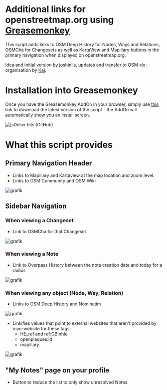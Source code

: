 # Additional links for openstreetmap.org using [Greasemonkey]([https://wikipedia.org/wiki/Greasemonkey](https://www.greasespot.net/))

This script adds links to OSM Deep History for Nodes, Ways and Relations, OSMCha for Changesets as well as KartaView and Mapillary buttons 
in the primary navigation when displayed on openstreetmap.org.

Idea and initial version by [joshinils](https://github.com/joshinils), updates and transfer to OSM-de-organisation by [Kai](https://github.com/kmpoppe).

# Installation into Greasemonkey

Once you have the Greasemonkey AddOn in your browser, simply use [this](https://cdn.jsdelivr.net/gh/OSM-de/osm-org-greasemonkey@master/osm-org-greasemonkey.user.js) link to download the latest version of the script - the AddOn will automatically show you an install screen.

![jsDelivr hits (GitHub)](https://img.shields.io/jsdelivr/gh/hm/OSM-de/osm-org-greasemonkey?style=for-the-badge)

# What this script provides

## Primary Navigation Header

* Links to Mapillary and Kartaview at the map location and zoom level.
* Links to OSM Community and OSM Wiki

![grafik](https://github.com/OSM-de/osm-org-greasemonkey/assets/24451207/57c3bf80-8e5c-41a4-8731-dd01b0517b71)

## Sidebar Navigation

### When viewing a Changeset

* Link to OSMCha for that Changeset

![grafik](https://github.com/OSM-de/osm-org-greasemonkey/assets/24451207/13c0de19-e47f-4d57-8d39-c116f9029aa4)

### When viewing a Note

* Link to Overpass History between the note creation date and today for a radius

![grafik](https://github.com/OSM-de/osm-org-greasemonkey/assets/24451207/2ea8469c-3f92-4b25-997b-408beb0845f9)

### When viewing any object (Node, Way, Relation)

* Links to OSM Deep History and Nominatim

![grafik](https://github.com/OSM-de/osm-org-greasemonkey/assets/24451207/60ab1cb1-1098-4b6d-b737-79db781818ef)

* Linkifies values that point to external websites that aren't provided by osm-website for these tags:
  * HE_ref and ref:GB:nhle
  * openplaques:id
  * mapillary

![grafik](https://github.com/OSM-de/osm-org-greasemonkey/assets/24451207/3d01725d-cfaa-43f7-a2d3-7327b2fbee30)


## "My Notes" page on your profile

* Button to reduce the list to only show unresolved Notes
